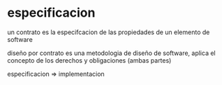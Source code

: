 
# especificacion

un contrato es la especifcacion de las propiedades de un elemento de software 

diseño por contrato es una metodologia de diseño de software, aplica el concepto de los derechos y obligaciones (ambas partes)

especificacion => implementacion